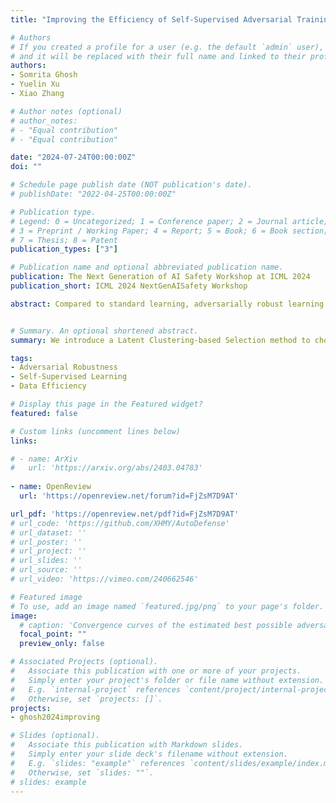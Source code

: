 ```yaml
---
title: "Improving the Efficiency of Self-Supervised Adversarial Training through Latent Clustering-based Selection"

# Authors
# If you created a profile for a user (e.g. the default `admin` user), write the username (folder name) here 
# and it will be replaced with their full name and linked to their profile.
authors:
- Somrita Ghosh
- Yuelin Xu
- Xiao Zhang

# Author notes (optional)
# author_notes:
# - "Equal contribution"
# - "Equal contribution"

date: "2024-07-24T00:00:00Z"
doi: ""

# Schedule page publish date (NOT publication's date).
# publishDate: "2022-04-25T00:00:00Z"

# Publication type.
# Legend: 0 = Uncategorized; 1 = Conference paper; 2 = Journal article;
# 3 = Preprint / Working Paper; 4 = Report; 5 = Book; 6 = Book section;
# 7 = Thesis; 8 = Patent
publication_types: ["3"]

# Publication name and optional abbreviated publication name.
publication: The Next Generation of AI Safety Workshop at ICML 2024
publication_short: ICML 2024 NextGenAISafety Workshop

abstract: Compared to standard learning, adversarially robust learning is widely recognized to require a much larger training dataset. Recent works utilize external or synthetically generated unlabeled data in adversarial training using self-supervised learning. Despite achieving enhanced robustness, these methods typically require a considerable amount of additional data, leading to substantial memory consumption and convergence time. To address the space and computational challenges, we propose a novel Latent Clustering-based Selection scheme (LCS) to strategically select a small core subset of unlabeled data critical for obtaining better robustness. In particular, our method prioritizes selecting unlabeled data that are close to the model's decision boundary, while balancing the ratio between the boundary and the remaining data points to avoid overfitting. Our experiments show that when incorporated into self-supervised adversarial training, our LCS scheme can significantly reduce the memory and time complexities while achieving comparable model robustness.


# Summary. An optional shortened abstract.
summary: We introduce a Latent Clustering-based Selection method to choose a core subset from the entire unlabeled dataset, aiming to improve the efficiency of self-supervised adversarial training while preserving robustness.

tags: 
- Adversarial Robustness
- Self-Supervised Learning
- Data Efficiency

# Display this page in the Featured widget?
featured: false

# Custom links (uncomment lines below)
links:

# - name: ArXiv
#   url: 'https://arxiv.org/abs/2403.04783'
  
- name: OpenReview
  url: 'https://openreview.net/forum?id=FjZsM7D9AT'

url_pdf: 'https://openreview.net/pdf?id=FjZsM7D9AT'
# url_code: 'https://github.com/XHMY/AutoDefense'
# url_dataset: ''
# url_poster: ''
# url_project: ''
# url_slides: ''
# url_source: ''
# url_video: 'https://vimeo.com/240662546'

# Featured image
# To use, add an image named `featured.jpg/png` to your page's folder. 
image:
  # caption: 'Convergence curves of the estimated best possible adversarial risk'
  focal_point: ""
  preview_only: false

# Associated Projects (optional).
#   Associate this publication with one or more of your projects.
#   Simply enter your project's folder or file name without extension.
#   E.g. `internal-project` references `content/project/internal-project/index.md`.
#   Otherwise, set `projects: []`.
projects:
- ghosh2024improving

# Slides (optional).
#   Associate this publication with Markdown slides.
#   Simply enter your slide deck's filename without extension.
#   E.g. `slides: "example"` references `content/slides/example/index.md`.
#   Otherwise, set `slides: ""`.
# slides: example
---
```


<!-- {{% callout note %}}
Click the *Cite* button above to demo the feature to enable visitors to import publication metadata into their reference management software.
{{% /callout %}}

{{% callout note %}}
Create your slides in Markdown - click the *Slides* button to check out the example.
{{% /callout %}}

Supplementary notes can be added here, including [code, math, and images](https://wowchemy.com/docs/writing-markdown-latex/). -->

